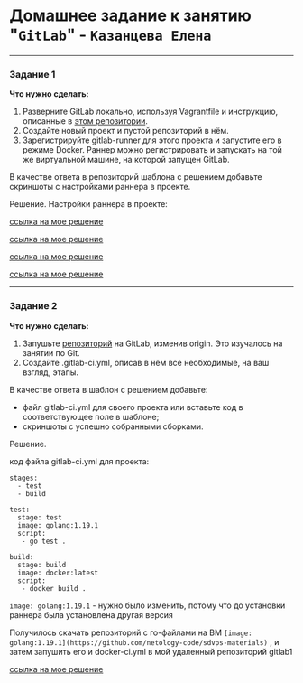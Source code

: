 # Домашнее задание к занятию "`GitLab`" - `Казанцева Елена`
---

### Задание 1

**Что нужно сделать:**

1. Разверните GitLab локально, используя Vagrantfile и инструкцию, описанные в [этом репозитории](https://github.com/netology-code/sdvps-materials/tree/main/gitlab).   
2. Создайте новый проект и пустой репозиторий в нём.
3. Зарегистрируйте gitlab-runner для этого проекта и запустите его в режиме Docker. Раннер можно регистрировать и запускать на той же виртуальной машине, на которой запущен GitLab.

В качестве ответа в репозиторий шаблона с решением добавьте скриншоты с настройками раннера в проекте.

Решение.
Настройки раннера в проекте:

[ссылка на мое решение](https://github.com/ElenaKazantseva/homeworks/blob/hw-gitlab-1/img/1%20(2).jpg)

[ссылка на мое решение](https://github.com/ElenaKazantseva/homeworks/blob/hw-gitlab-1/img/1%20(3).jpg)

[ссылка на мое решение](https://github.com/ElenaKazantseva/homeworks/blob/hw-gitlab-1/img/1%20(1).jpg)

[ссылка на мое решение](https://github.com/ElenaKazantseva/homeworks/blob/hw-gitlab-1/img/Screenshot_71%20(1).jpg)


---

### Задание 2

**Что нужно сделать:**

1. Запушьте [репозиторий](https://github.com/netology-code/sdvps-materials/tree/main/gitlab) на GitLab, изменив origin. Это изучалось на занятии по Git.
2. Создайте .gitlab-ci.yml, описав в нём все необходимые, на ваш взгляд, этапы.

В качестве ответа в шаблон с решением добавьте: 
   
 * файл gitlab-ci.yml для своего проекта или вставьте код в соответствующее поле в шаблоне; 
 * скриншоты с успешно собранными сборками.
 
Решение.

код файла gitlab-ci.yml для проекта:

```
stages:
  - test
  - build

test:
  stage: test
  image: golang:1.19.1
  script: 
   - go test .

build:
  stage: build
  image: docker:latest
  script:
   - docker build .
```

  `image: golang:1.19.1` - нужно было изменить, потому что до установки раннера была установлена другая версия


Получилось скачать репозиторий с го-файлами на ВМ 
 `[image: golang:1.19.1](https://github.com/netology-code/sdvps-materials)` ,
и затем запушить его и docker-ci.yml в мой удаленный репозиторий gitlab1  

 [ссылка на мое решение](https://github.com/ElenaKazantseva/homeworks/blob/hw-gitlab-1/img/Screenshot_71%20(8).jpg)


 

 

